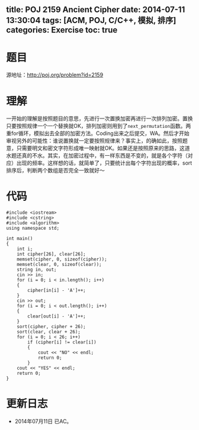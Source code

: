﻿title: POJ 2159 Ancient Cipher
date: 2014-07-11 13:30:04
tags: [ACM, POJ, C/C++, 模拟, 排序]
categories: Exercise
toc: true
---
# 题目
源地址：http://poj.org/problem?id=2159

# 理解
一开始的理解是按照题目的意思，先进行一次置换加密再进行一次排列加密。置换只要按照规律一个一个替换就OK，排列加密则用到了`next_permutation`函数。两重for循环，模拟出去全部的加密方法。Coding出来之后提交，WA。然后才开始审视另外的可能性：谁说置换就一定要按照规律来？事实上，的确如此，按照题意，只需要明文和密文字符形成唯一映射就OK。如果还是按照原来的思路，这道水题还真的不水。其实，在加密过程中，有一样东西是不变的，就是各个字符（对应）出现的频率。这样想的话，就简单了，只要统计出每个字符出现的概率，sort排序后，判断两个数组是否完全一致就好～

<!-- more -->

# 代码
```
#include <iostream>
#include <cstring>
#include <algorithm>
using namespace std;

int main()
{
    int i;
    int cipher[26], clear[26];
    memset(cipher, 0, sizeof(cipher));
    memset(clear, 0, sizeof(clear));
    string in, out;
    cin >> in;
    for (i = 0; i < in.length(); i++)
    {
        cipher[in[i] - 'A']++;
    }
    cin >> out;
    for (i = 0; i < out.length(); i++)
    {
        clear[out[i] - 'A']++;
    }
    sort(cipher, cipher + 26);
    sort(clear, clear + 26);
    for (i = 0; i < 26; i++)
        if (cipher[i] != clear[i])
        {
            cout << "NO" << endl;
            return 0;
        }
    cout << "YES" << endl;
    return 0;
}
```

# 更新日志
- 2014年07月11日 已AC。